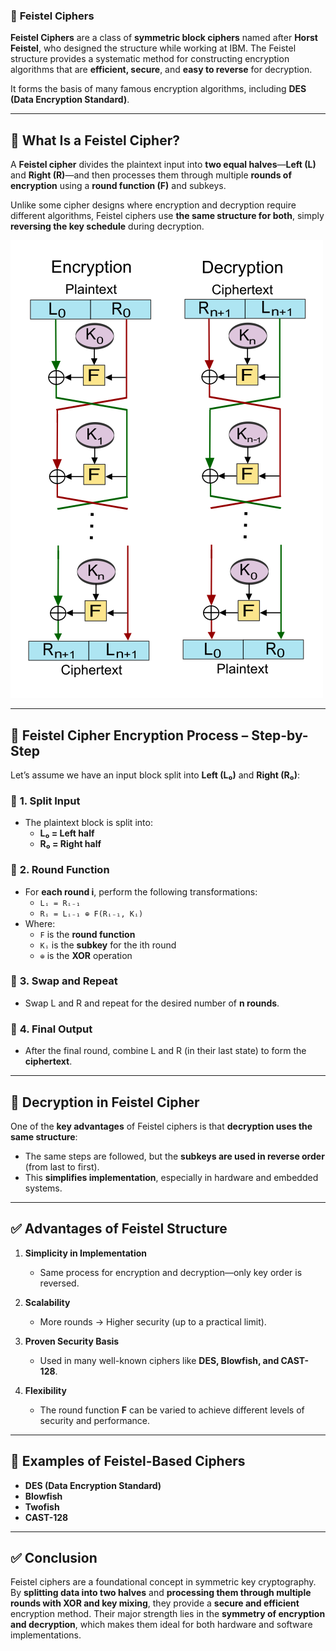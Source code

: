 ### 📌 **Feistel Ciphers**

**Feistel Ciphers** are a class of **symmetric block ciphers** named after **Horst Feistel**, who designed the structure while working at IBM. The Feistel structure provides a systematic method for constructing encryption algorithms that are **efficient, secure**, and **easy to reverse** for decryption.

It forms the basis of many famous encryption algorithms, including **DES (Data Encryption Standard)**.

---

## 🔐 **What Is a Feistel Cipher?**

A **Feistel cipher** divides the plaintext input into **two equal halves**—**Left (L)** and **Right (R)**—and then processes them through multiple **rounds of encryption** using a **round function (F)** and subkeys.

Unlike some cipher designs where encryption and decryption require different algorithms, Feistel ciphers use **the same structure for both**, simply **reversing the key schedule** during decryption.


![alt text](Feistel_cipher_diagram_en.svg.png)


---

## 🔁 **Feistel Cipher Encryption Process – Step-by-Step**

Let’s assume we have an input block split into **Left (L₀)** and **Right (R₀)**:

### 🔸 **1. Split Input**
- The plaintext block is split into:
  - **L₀ = Left half**
  - **R₀ = Right half**

### 🔸 **2. Round Function**
- For **each round i**, perform the following transformations:
  - `Lᵢ = Rᵢ₋₁`
  - `Rᵢ = Lᵢ₋₁ ⊕ F(Rᵢ₋₁, Kᵢ)`
- Where:
  - `F` is the **round function**
  - `Kᵢ` is the **subkey** for the ith round
  - `⊕` is the **XOR** operation

### 🔸 **3. Swap and Repeat**
- Swap L and R and repeat for the desired number of **n rounds**.

### 🔸 **4. Final Output**
- After the final round, combine L and R (in their last state) to form the **ciphertext**.

---

## 🔁 **Decryption in Feistel Cipher**

One of the **key advantages** of Feistel ciphers is that **decryption uses the same structure**:
- The same steps are followed, but the **subkeys are used in reverse order** (from last to first).
- This **simplifies implementation**, especially in hardware and embedded systems.

---


## ✅ **Advantages of Feistel Structure**

1. **Simplicity in Implementation**
   - Same process for encryption and decryption—only key order is reversed.

2. **Scalability**
   - More rounds → Higher security (up to a practical limit).

3. **Proven Security Basis**
   - Used in many well-known ciphers like **DES, Blowfish, and CAST-128**.

4. **Flexibility**
   - The round function **F** can be varied to achieve different levels of security and performance.

---

## 🧪 **Examples of Feistel-Based Ciphers**
- **DES (Data Encryption Standard)**
- **Blowfish**
- **Twofish**
- **CAST-128**

---

## ✅ **Conclusion**

Feistel ciphers are a foundational concept in symmetric key cryptography. By **splitting data into two halves** and **processing them through multiple rounds with XOR and key mixing**, they provide a **secure and efficient** encryption method. Their major strength lies in the **symmetry of encryption and decryption**, which makes them ideal for both hardware and software implementations.